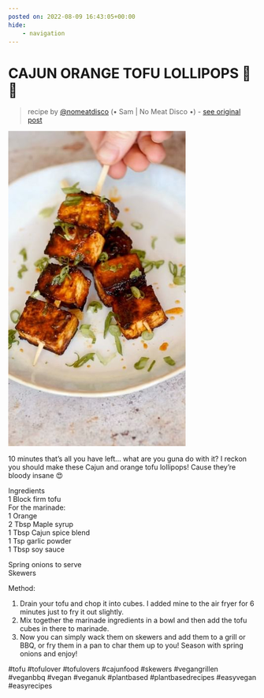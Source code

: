 ```yaml
---
posted on: 2022-08-09 16:43:05+00:00
hide:
    - navigation
---
```


# CAJUN ORANGE TOFU LOLLIPOPS 🍊 🍭 

> recipe by [@nomeatdisco](https://www.instagram.com/nomeatdisco/) 
(• Sam | No Meat Disco •) - [see original post](https://instagram.com/p/ChC7yqJqIv-)

![](../img/nomeatdisco_09-08-2022_1608.png)

  
10 minutes that’s all you have left… what are you guna do with it? I reckon you should make these Cajun and orange tofu lollipops! Cause they’re bloody insane 😍  
  
Ingredients  
1 Block firm tofu  
For the marinade:  
1 Orange  
2 Tbsp Maple syrup   
1 Tbsp Cajun spice blend  
1 Tsp garlic powder  
1 Tbsp soy sauce  
  
Spring onions to serve  
Skewers  
  
Method:  
1. Drain your tofu and chop it into cubes. I added mine to the air fryer for 6 minutes just to fry it out slightly.  
2. Mix together the marinade ingredients in a bowl and then add the tofu cubes in there to marinade.  
3. Now you can simply wack them on skewers and add them to a grill or BBQ, or fry them in a pan to char them up to you! Season with spring onions and enjoy!   
  
\#tofu \#tofulover \#tofulovers \#cajunfood \#skewers \#vegangrillen \#veganbbq \#vegan \#veganuk \#plantbased \#plantbasedrecipes \#easyvegan \#easyrecipes   